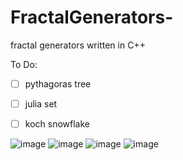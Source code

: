 # FractalGenerators-
fractal generators written in C++

To Do:

- [ ] pythagoras tree
- [ ] julia set 
- [ ] koch snowflake


![image](https://user-images.githubusercontent.com/56938074/199154841-8254460f-fc33-4d31-9605-5902e996fe25.png)
![image](https://user-images.githubusercontent.com/56938074/199154864-8095cb6a-7212-4160-8fff-65487bf27013.png)
![image](https://user-images.githubusercontent.com/56938074/199154925-0093093c-ce5e-4e5b-9e31-b2eebbcdafa5.png)
![image](https://user-images.githubusercontent.com/56938074/199158138-3fd03bf3-9ae9-4177-b31e-665b63541c99.png)
